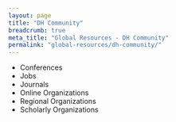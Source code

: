 ```yaml
---
layout: page
title: "DH Community"
breadcrumb: true
meta_title: "Global Resources - DH Community"
permalink: "global-resources/dh-community/"
---
```

* Conferences
* Jobs
* Journals
* Online Organizations
* Regional Organizations
* Scholarly Organizations